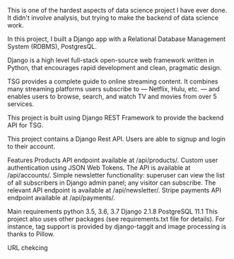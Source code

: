 This is one of the hardest aspects of data science project I have ever done. It didn't involve analysis, but trying to make the backend of data science work. 

In this project, I built a Django app with a Relational Database Management System (RDBMS), PostgresQL.

Django is a high level full-stack open-source web framework written in Python, that encourages rapid development and clean, pragmatic design.

TSG provides a complete guide to online streaming content. It combines many streaming platforms users subscribe to — Netflix, Hulu, etc. — and enables users to browse, search, and watch TV and movies from over 5 services.

This project is built using Django REST Framework to provide the backend API for TSG.

This project contains a Django Rest API. Users are able to signup and login to their account. 

Features
Products API endpoint available at /api/products/.
Custom user authentication using JSON Web Tokens. The API is available at /api/accounts/.
Simple newsletter functionality: superuser can view the list of all subscribers in Django admin panel; any visitor can subscribe. The relevant API endpoint is available at /api/newsletter/.
Stripe payments API endpoint available at /api/payments/.

Main requirements
python 3.5, 3.6, 3.7
Django 2.1.8
PostgreSQL 11.1
This project also uses other packages (see requirements.txt file for details). For instance, tag support is provided by django-taggit and image processing is thanks to Pillow.

URL chekcing
